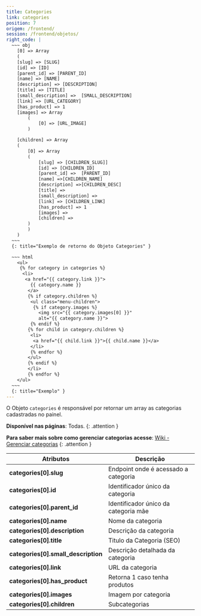 ```yaml
---
title: Categories
link: categories
position: 7
origem: /frontend/ 
session: /frontend/objetos/
right_code: |
  ~~~ obj
    [0] => Array
    (
    [slug] => [SLUG]
    [id] => [ID]
    [parent_id] => [PARENT_ID]
    [name] => [NAME]
    [description] => [DESCRIPTION]
    [title] => [TITLE]
    [small_description] =>  [SMALL_DESCRIPTION]
    [link] => [URL_CATEGORY]
    [has_product] => 1
    [images] => Array
        (
            [0] => [URL_IMAGE]
        )

    [children] => Array
    (
        [0] => Array
        (
            [slug] => [CHILDREN_SLUG]]
            [id] => [CHILDREN_ID]
            [parent_id] =>  [PARENT_ID]
            [name] =>[CHILDREN_NAME]
            [description] =>[CHILDREN_DESC]
            [title] => 
            [small_description] => 
            [link] => [CHILDREN_LINK]
            [has_product] => 1
            [images] => 
            [children] => 
        )
        )
    )
  ~~~
  {: title="Exemplo de retorno do Objeto Categories" }

  ~~~ html
    <ul>
     {% for category in categories %}
      <li>
       <a href="{{ category.link }}">
         {{ category.name }}
        </a>
        {% if category.children %}
         <ul class="menu-children">
          {% if category.images %}
            <img src="{{ category.images[0] }}" 
            alt="{{ category.name }}">
         {% endif %}
        {% for child in category.children %}
         <li>
          <a href="{{ child.link }}">{{ child.name }}</a>
         </li>
         {% endfor %}
        </ul>
        {% endif %}
        </li>
        {% endfor %}
    </ul>
  ~~~
  {: title="Exemplo" }
---
```


O Objeto `categories` é responsável por retornar um array as categorias cadastradas no painel.

**Disponível nas páginas**: Todas.
 {: .attention }

**Para saber mais sobre como gerenciar categorias acesse**: [Wiki - Gerenciar categorias](http://atendimento.tray.com.br/hc/pt-br/articles/211842497-Gerenciar-Categorias)
{: .attention }



Atributos | Descrição
------------------- | ------
**categories[0].slug** | Endpoint onde é acessado a categoria
**categories[0].id** |	Identificador único da categoria
**categories[0].parent_id** |	Identificador único da categoria mãe
**categories[0].name** |	Nome da categoria
**categories[0].description** |	Descrição da categoria
**categories[0].title** |	Titulo da Categoria (SEO)
**categories[0].small_description** |	Descrição detalhada da categoria
**categories[0].link** |	URL da categoria
**categories[0].has_product** |	Retorna 1 caso tenha produtos
**categories[0].images** |	Imagem por categoria
**categories[0].children** |	Subcategorias

